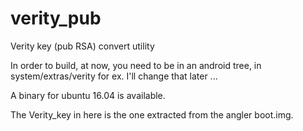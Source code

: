 # verity_pub
Verity key (pub RSA) convert utility

In order to build, at now, you need to be in an android tree, in system/extras/verity for ex.
I'll change that later ...

A binary for ubuntu 16.04 is available.

The Verity_key in here is the one extracted from the angler boot.img.